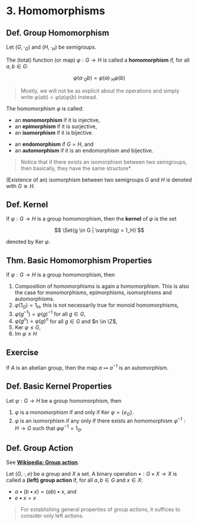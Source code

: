 # 3. Homomorphisms

## Def. Group Homomorphism

Let $(G, \cdot_G)$ and $(H, \cdot_H)$ be semigroups.

The (total) function (or map) $\varphi: G \to H$ is called a **homomorphism** if, for all $a, b \in G$:

$$\varphi(a \cdot_G b) = \varphi(a) \cdot_H \varphi(b)$$

> Mostly, we will not be as explicit about the operations and simply write $\varphi(ab)=\varphi(a)\varphi(b)$ instead.

The homomorphism $\varphi$ is called:

* an **monomorphism** if it is injective,
* an **epimorphism** if it is surjective,
* an **isomorphism** if it is bijective.

<!--  -->

* an **endomorphism** if $G=H$, and
* an **automorphism** if it is an endomorphism and bijective.

> Notice that if there exists an isomorphism between two semigroups, then basically, they have the  same structure*.

(Existence of an) isomorphism between two semigroups $G$ and $H$ is denoted with $G \cong H$.

## Def. Kernel

If $\varphi: G \to H$ is a group homomorphism, then the **kernel** of $\varphi$ is the set

$$
\Set{g \in G | \varphi(g) = 1_H}
$$

denoted by $\text{Ker }\varphi$.

## Thm. Basic Homomorphism Properties

If $\varphi: G \to H$ is a group homomorphism, then

1. Composition of homomorphisms is again a homomorphism. This is also the case for monomorphisms, epimorphisms, isomorphisms and automorphisms.
2. $\varphi(1_G) = 1_H$, this is not necessarily true for monoid homomorphisms,
3. $\varphi(g^{-1}) = \varphi(g)^{-1}$ for all $g \in G$,
4. $\varphi(g^n) = \varphi(g)^n$ for all $g \in G$ and $n \in \Z$,
5. $\text{Ker }\varphi \leq G$,
6. $\text{Im }\varphi \leq H$

## Exercise

If $A$ is an abelian group, then the map $a \mapsto a^{-1}$ is an automorphism.

## Def. Basic Kernel Properties

Let $\varphi: G \to H$ be a group homomorphism, then

1. $\varphi$ is a monomorphism if and only if $\text{Ker } \varphi = \{e_G\}$.
2. $\varphi$ is an isomorphism if any only if there exists an homomorphism $\varphi^{-1}: H \to G$ such that $\varphi \varphi^{-1} = 1_G$.

## Def. Group Action

See [**Wikipedia: Group action**](https://en.wikipedia.org/wiki/Group_action).

Let $(G, \cdot, e)$ be a group and $X$ a set. A binary operation $\bullet: G \times X \to X$ is called a **(left) group action** if, for all $a,b \in G$ and $x \in X$:

* $a \bullet (b \bullet x) = (a b) \bullet x$, and
* $e \bullet x = x$

> For establishing general properties of group actions, it suffices to consider only left actions.
